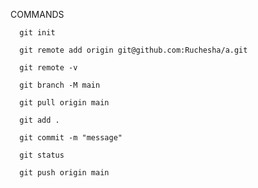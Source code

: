 COMMANDS

      git init 
      
      git remote add origin git@github.com:Ruchesha/a.git
      
      git remote -v
      
      git branch -M main
      
      git pull origin main
      
      git add .
      
      git commit -m "message"
      
      git status
      
      git push origin main
